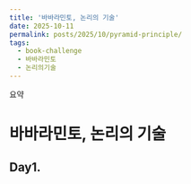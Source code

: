 ```yaml
---
title: '바바라민토, 논리의 기술'
date: 2025-10-11
permalink: posts/2025/10/pyramid-principle/
tags:
  - book-challenge
  - 바바라민토
  - 논리의기술
---
```


요약

# 바바라민토, 논리의 기술

## Day1. 
